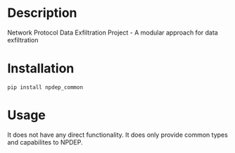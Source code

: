 # Description

Network Protocol Data Exfiltration Project - A modular approach for data exfiltration

# Installation

`pip install npdep_common`

# Usage

It does not have any direct functionality. It does only provide common types and capabilites to NPDEP.